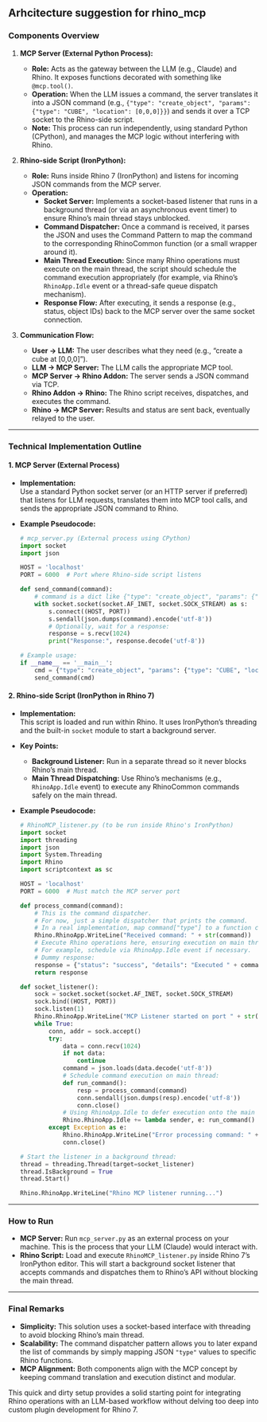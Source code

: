 Arhcitecture suggestion for rhino_mcp
---

### Components Overview

1. **MCP Server (External Python Process):**  
   - **Role:** Acts as the gateway between the LLM (e.g., Claude) and Rhino. It exposes functions decorated with something like `@mcp.tool()`.  
   - **Operation:** When the LLM issues a command, the server translates it into a JSON command (e.g., `{"type": "create_object", "params": {"type": "CUBE", "location": [0,0,0]}}`) and sends it over a TCP socket to the Rhino-side script.
   - **Note:** This process can run independently, using standard Python (CPython), and manages the MCP logic without interfering with Rhino.

2. **Rhino-side Script (IronPython):**  
   - **Role:** Runs inside Rhino 7 (IronPython) and listens for incoming JSON commands from the MCP server.  
   - **Operation:**  
     - **Socket Server:** Implements a socket-based listener that runs in a background thread (or via an asynchronous event timer) to ensure Rhino’s main thread stays unblocked.  
     - **Command Dispatcher:** Once a command is received, it parses the JSON and uses the Command Pattern to map the command to the corresponding RhinoCommon function (or a small wrapper around it).  
     - **Main Thread Execution:** Since many Rhino operations must execute on the main thread, the script should schedule the command execution appropriately (for example, via Rhino’s `RhinoApp.Idle` event or a thread-safe queue dispatch mechanism).
     - **Response Flow:** After executing, it sends a response (e.g., status, object IDs) back to the MCP server over the same socket connection.

3. **Communication Flow:**  
   - **User → LLM:** The user describes what they need (e.g., “create a cube at [0,0,0]”).  
   - **LLM → MCP Server:** The LLM calls the appropriate MCP tool.  
   - **MCP Server → Rhino Addon:** The server sends a JSON command via TCP.  
   - **Rhino Addon → Rhino:** The Rhino script receives, dispatches, and executes the command.  
   - **Rhino → MCP Server:** Results and status are sent back, eventually relayed to the user.

---

### Technical Implementation Outline

#### 1. MCP Server (External Process)

- **Implementation:**  
  Use a standard Python socket server (or an HTTP server if preferred) that listens for LLM requests, translates them into MCP tool calls, and sends the appropriate JSON command to Rhino.  
- **Example Pseudocode:**

  ```python
  # mcp_server.py (External process using CPython)
  import socket
  import json

  HOST = 'localhost'
  PORT = 6000  # Port where Rhino-side script listens

  def send_command(command):
      # command is a dict like {"type": "create_object", "params": {"type": "CUBE", "location": [0,0,0]}}
      with socket.socket(socket.AF_INET, socket.SOCK_STREAM) as s:
          s.connect((HOST, PORT))
          s.sendall(json.dumps(command).encode('utf-8'))
          # Optionally, wait for a response:
          response = s.recv(1024)
          print("Response:", response.decode('utf-8'))

  # Example usage:
  if __name__ == '__main__':
      cmd = {"type": "create_object", "params": {"type": "CUBE", "location": [0, 0, 0]}}
      send_command(cmd)
  ```

#### 2. Rhino-side Script (IronPython in Rhino 7)

- **Implementation:**  
  This script is loaded and run within Rhino. It uses IronPython’s threading and the built-in `socket` module to start a background server.  
- **Key Points:**  
  - **Background Listener:** Run in a separate thread so it never blocks Rhino’s main thread.  
  - **Main Thread Dispatching:** Use Rhino’s mechanisms (e.g., `RhinoApp.Idle` event) to execute any RhinoCommon commands safely on the main thread.
- **Example Pseudocode:**

  ```python
  # RhinoMCP_listener.py (to be run inside Rhino's IronPython)
  import socket
  import threading
  import json
  import System.Threading
  import Rhino
  import scriptcontext as sc

  HOST = 'localhost'
  PORT = 6000  # Must match the MCP server port

  def process_command(command):
      # This is the command dispatcher.
      # For now, just a simple dispatcher that prints the command.
      # In a real implementation, map command["type"] to a function call.
      Rhino.RhinoApp.WriteLine("Received command: " + str(command))
      # Execute Rhino operations here, ensuring execution on main thread if needed.
      # For example, schedule via RhinoApp.Idle event if necessary.
      # Dummy response:
      response = {"status": "success", "details": "Executed " + command["type"]}
      return response

  def socket_listener():
      sock = socket.socket(socket.AF_INET, socket.SOCK_STREAM)
      sock.bind((HOST, PORT))
      sock.listen(1)
      Rhino.RhinoApp.WriteLine("MCP Listener started on port " + str(PORT))
      while True:
          conn, addr = sock.accept()
          try:
              data = conn.recv(1024)
              if not data:
                  continue
              command = json.loads(data.decode('utf-8'))
              # Schedule command execution on main thread:
              def run_command():
                  resp = process_command(command)
                  conn.sendall(json.dumps(resp).encode('utf-8'))
                  conn.close()
              # Using RhinoApp.Idle to defer execution onto the main thread
              Rhino.RhinoApp.Idle += lambda sender, e: run_command()
          except Exception as e:
              Rhino.RhinoApp.WriteLine("Error processing command: " + str(e))
              conn.close()

  # Start the listener in a background thread:
  thread = threading.Thread(target=socket_listener)
  thread.IsBackground = True
  thread.Start()

  Rhino.RhinoApp.WriteLine("Rhino MCP listener running...")
  ```

---

### How to Run

- **MCP Server:** Run `mcp_server.py` as an external process on your machine. This is the process that your LLM (Claude) would interact with.  
- **Rhino Script:** Load and execute `RhinoMCP_listener.py` inside Rhino 7’s IronPython editor. This will start a background socket listener that accepts commands and dispatches them to Rhino’s API without blocking the main thread.

---

### Final Remarks

- **Simplicity:** This solution uses a socket-based interface with threading to avoid blocking Rhino’s main thread.  
- **Scalability:** The command dispatcher pattern allows you to later expand the list of commands by simply mapping JSON `"type"` values to specific Rhino functions.  
- **MCP Alignment:** Both components align with the MCP concept by keeping command translation and execution distinct and modular.

This quick and dirty setup provides a solid starting point for integrating Rhino operations with an LLM-based workflow without delving too deep into custom plugin development for Rhino 7.